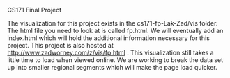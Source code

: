 CS171 Final Project

The visualization for this project exists in the cs171-fp-Lak-Zad/vis folder.  The html file you need to look at is called fp.html.  We will eventually add an index.html which will hold the additional information necessary for this project.  This project is also hosted at http://www.zadworney.com/z/vis/fp.html .   This visualization still takes a little time to load when viewed online.  We are working to break the data set up into smaller regional segments which will make the page load quicker.



